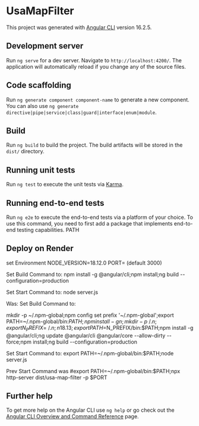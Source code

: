 # UsaMapFilter

This project was generated with [Angular CLI](https://github.com/angular/angular-cli) version 16.2.5.

## Development server

Run `ng serve` for a dev server. Navigate to `http://localhost:4200/`. The application will automatically reload if you change any of the source files.

## Code scaffolding

Run `ng generate component component-name` to generate a new component. You can also use `ng generate directive|pipe|service|class|guard|interface|enum|module`.

## Build

Run `ng build` to build the project. The build artifacts will be stored in the `dist/` directory.

## Running unit tests

Run `ng test` to execute the unit tests via [Karma](https://karma-runner.github.io).

## Running end-to-end tests

Run `ng e2e` to execute the end-to-end tests via a platform of your choice. To use this command, you need to first add a package that implements end-to-end testing capabilities.
PATH
## Deploy on Render
set Environment
NODE_VERSION=18.12.0
PORT=<port> (default 3000)

Set Build Command to: 
npm install -g @angular/cli;npm install;ng build --configuration=production

Set Start Command to:
node server.js


Was:
Set Build Command to: 

mkdir -p ~/.npm-global;npm config set prefix '~/.npm-global';export PATH=~/.npm-global/bin:$PATH;npm install -g n;mkdir -p ~/.n;export N_PREFIX=~/.n;n 18.13;export PATH=$N_PREFIX/bin:$PATH;npm install -g @angular/cli;ng update @angular/cli @angular/core --allow-dirty --force;npm install;ng build --configuration=production

Set Start Command to:
export PATH=~/.npm-global/bin:$PATH;node server.js

Prev Start Command was
#export PATH=~/.npm-global/bin:$PATH;npx http-server dist/usa-map-filter -p $PORT

## Further help

To get more help on the Angular CLI use `ng help` or go check out the [Angular CLI Overview and Command Reference](https://angular.io/cli) page.
